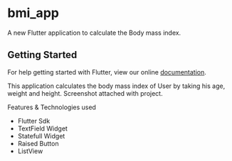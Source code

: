 # bmi_app

A new Flutter application to calculate the Body mass index.

## Getting Started

For help getting started with Flutter, view our online
[documentation](https://flutter.io/).

This application calculates the body mass index of User by taking his age, weight and height.
Screenshot attached with project.

Features & Technologies used

* Flutter Sdk
* TextField Widget
* Statefull Widget
* Raised Button
* ListView
